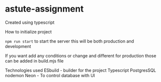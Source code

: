 # astute-assignment

Created using typescript 

How to initialize project

`npm run start` to start the server this will be both production and development 

If you want add any conditions or change and different for production those can be added in build.mjs file


Technologies used
ESbuild - builder for the project 
Typescript 
PostgresSQL
nodemon
Neon - To control database with UI